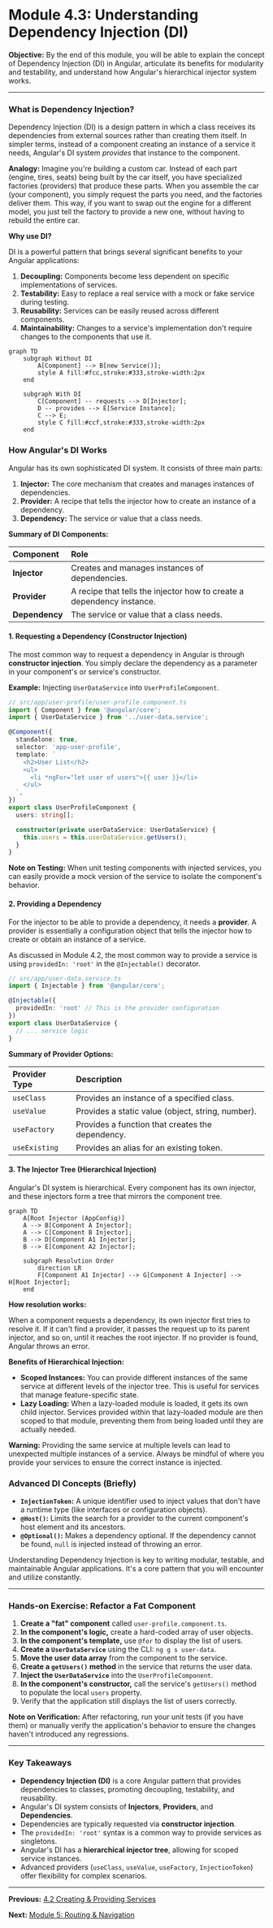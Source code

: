 # Module 4.3: Understanding Dependency Injection (DI)

**Objective:** By the end of this module, you will be able to explain the concept of Dependency Injection (DI) in Angular, articulate its benefits for modularity and testability, and understand how Angular's hierarchical injector system works.

---

### What is Dependency Injection?

Dependency Injection (DI) is a design pattern in which a class receives its dependencies from external sources rather than creating them itself. In simpler terms, instead of a component creating an instance of a service it needs, Angular's DI system *provides* that instance to the component.

**Analogy:** Imagine you're building a custom car. Instead of each part (engine, tires, seats) being built by the car itself, you have specialized factories (providers) that produce these parts. When you assemble the car (your component), you simply request the parts you need, and the factories deliver them. This way, if you want to swap out the engine for a different model, you just tell the factory to provide a new one, without having to rebuild the entire car.

**Why use DI?**

DI is a powerful pattern that brings several significant benefits to your Angular applications:

1.  **Decoupling:** Components become less dependent on specific implementations of services.
2.  **Testability:** Easy to replace a real service with a mock or fake service during testing.
3.  **Reusability:** Services can be easily reused across different components.
4.  **Maintainability:** Changes to a service's implementation don't require changes to the components that use it.

```mermaid
graph TD
    subgraph Without DI
        A[Component] --> B[new Service()];
        style A fill:#fcc,stroke:#333,stroke-width:2px
    end

    subgraph With DI
        C[Component] -- requests --> D[Injector];
        D -- provides --> E[Service Instance];
        C --> E;
        style C fill:#ccf,stroke:#333,stroke-width:2px
    end
```

### How Angular's DI Works

Angular has its own sophisticated DI system. It consists of three main parts:

1.  **Injector:** The core mechanism that creates and manages instances of dependencies.
2.  **Provider:** A recipe that tells the injector how to create an instance of a dependency.
3.  **Dependency:** The service or value that a class needs.

**Summary of DI Components:**

| Component  | Role                                                                    |
| :--------- | :---------------------------------------------------------------------- |
| **Injector** | Creates and manages instances of dependencies.                          |
| **Provider** | A recipe that tells the injector how to create a dependency instance.   |
| **Dependency** | The service or value that a class needs.                                |

#### 1. Requesting a Dependency (Constructor Injection)

The most common way to request a dependency in Angular is through **constructor injection**. You simply declare the dependency as a parameter in your component's or service's constructor.

**Example:** Injecting `UserDataService` into `UserProfileComponent`.

```typescript
// src/app/user-profile/user-profile.component.ts
import { Component } from '@angular/core';
import { UserDataService } from '../user-data.service';

@Component({
  standalone: true,
  selector: 'app-user-profile',
  template: `
    <h2>User List</h2>
    <ul>
      <li *ngFor="let user of users">{{ user }}</li>
    </ul>
  `,
})
export class UserProfileComponent {
  users: string[];

  constructor(private userDataService: UserDataService) {
    this.users = this.userDataService.getUsers();
  }
}
```

**Note on Testing:** When unit testing components with injected services, you can easily provide a mock version of the service to isolate the component's behavior.

#### 2. Providing a Dependency

For the injector to be able to provide a dependency, it needs a **provider**. A provider is essentially a configuration object that tells the injector how to create or obtain an instance of a service.

As discussed in Module 4.2, the most common way to provide a service is using `providedIn: 'root'` in the `@Injectable()` decorator.

```typescript
// src/app/user-data.service.ts
import { Injectable } from '@angular/core';

@Injectable({
  providedIn: 'root' // This is the provider configuration
})
export class UserDataService {
  // ... service logic
}
```

**Summary of Provider Options:**

| Provider Type | Description                                                                 |
| :------------ | :-------------------------------------------------------------------------- |
| `useClass`    | Provides an instance of a specified class.                                  |
| `useValue`    | Provides a static value (object, string, number).                           |
| `useFactory`  | Provides a function that creates the dependency.                            |
| `useExisting` | Provides an alias for an existing token.                                    |

#### 3. The Injector Tree (Hierarchical Injection)

Angular's DI system is hierarchical. Every component has its own injector, and these injectors form a tree that mirrors the component tree.

```mermaid
graph TD
    A[Root Injector (AppConfig)]
    A --> B[Component A Injector];
    A --> C[Component B Injector];
    B --> D[Component A1 Injector];
    B --> E[Component A2 Injector];

    subgraph Resolution Order
        direction LR
        F[Component A1 Injector] --> G[Component A Injector] --> H[Root Injector];
    end
```

**How resolution works:**

When a component requests a dependency, its own injector first tries to resolve it. If it can't find a provider, it passes the request up to its parent injector, and so on, until it reaches the root injector. If no provider is found, Angular throws an error.

**Benefits of Hierarchical Injection:**

*   **Scoped Instances:** You can provide different instances of the same service at different levels of the injector tree. This is useful for services that manage feature-specific state.
*   **Lazy Loading:** When a lazy-loaded module is loaded, it gets its own child injector. Services provided within that lazy-loaded module are then scoped to that module, preventing them from being loaded until they are actually needed.

**Warning:** Providing the same service at multiple levels can lead to unexpected multiple instances of a service. Always be mindful of where you provide your services to ensure the correct instance is injected.

### Advanced DI Concepts (Briefly)

*   **`InjectionToken`:** A unique identifier used to inject values that don't have a runtime type (like interfaces or configuration objects).
*   **`@Host()`:** Limits the search for a provider to the current component's host element and its ancestors.
*   **`@Optional()`:** Makes a dependency optional. If the dependency cannot be found, `null` is injected instead of throwing an error.

Understanding Dependency Injection is key to writing modular, testable, and maintainable Angular applications. It's a core pattern that you will encounter and utilize constantly.

---

### Hands-on Exercise: Refactor a Fat Component

1.  **Create a "fat" component** called `user-profile.component.ts`.
2.  **In the component's logic,** create a hard-coded array of user objects.
3.  **In the component's template,** use `@for` to display the list of users.
4.  **Create a `UserDataService`** using the CLI: `ng g s user-data`.
5.  **Move the user data array** from the component to the service.
6.  **Create a `getUsers()` method** in the service that returns the user data.
7.  **Inject the `UserDataService`** into the `UserProfileComponent`.
8.  **In the component's constructor,** call the service's `getUsers()` method to populate the local `users` property.
9.  Verify that the application still displays the list of users correctly.

**Note on Verification:** After refactoring, run your unit tests (if you have them) or manually verify the application's behavior to ensure the changes haven't introduced any regressions.

---

### Key Takeaways

*   **Dependency Injection (DI)** is a core Angular pattern that provides dependencies to classes, promoting decoupling, testability, and reusability.
*   Angular's DI system consists of **Injectors**, **Providers**, and **Dependencies**.
*   Dependencies are typically requested via **constructor injection**.
*   The `providedIn: 'root'` syntax is a common way to provide services as singletons.
*   Angular's DI has a **hierarchical injector tree**, allowing for scoped service instances.
*   Advanced providers (`useClass`, `useValue`, `useFactory`, `InjectionToken`) offer flexibility for complex scenarios.

---

**Previous:** [4.2 Creating & Providing Services](./4.2-creating-providing-services.md)

**Next:** [Module 5: Routing & Navigation](../05-routing-and-navigation/5.1-introduction-to-spa-routing.md)
